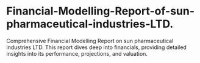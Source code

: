 # Financial-Modelling-Report-of-sun-pharmaceutical-industries-LTD.
Comprehensive Financial Modelling Report on sun pharmaceutical industries LTD. This report dives deep into financials, providing detailed insights into its performance, projections, and valuation.
